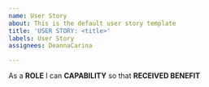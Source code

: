 ```yaml
---
name: User Story
about: This is the default user story template
title: 'USER STORY: <title>'
labels: User Story
assignees: DeannaCarina

---
```


As a **ROLE** I can **CAPABILITY** so that **RECEIVED BENEFIT**
